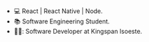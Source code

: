 - :computer: React | React Native | Node.
- :books: Software Engineering Student.
- 👨‍💻: Software Developer at Kingspan Isoeste.

